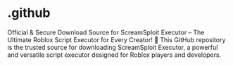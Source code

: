 # .github
Official &amp; Secure Download Source for ScreamSploit Executor – The Ultimate Roblox Script Executor for Every Creator! 🚀 This GitHub repository is the trusted source for downloading ScreamSploit Executor, a powerful and versatile script executor designed for Roblox players and developers.
